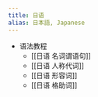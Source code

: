 ```yaml
---
title: 日语
alias: 日本語, Japanese
---
```


- 语法教程
	- [[日语 名词谓语句]]
	- [[日语 人称代词]]
	- [[日语 形容词]]
	- [[日语 格助词]]